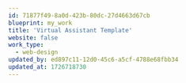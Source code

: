 ```yaml
---
id: 71877f49-8a0d-423b-80dc-27d4663d67cb
blueprint: my_work
title: 'Virtual Assistant Template'
website: false
work_type:
  - web-design
updated_by: ed897c11-12d0-45c6-a5cf-4788e68fbb34
updated_at: 1726718730
---
```


